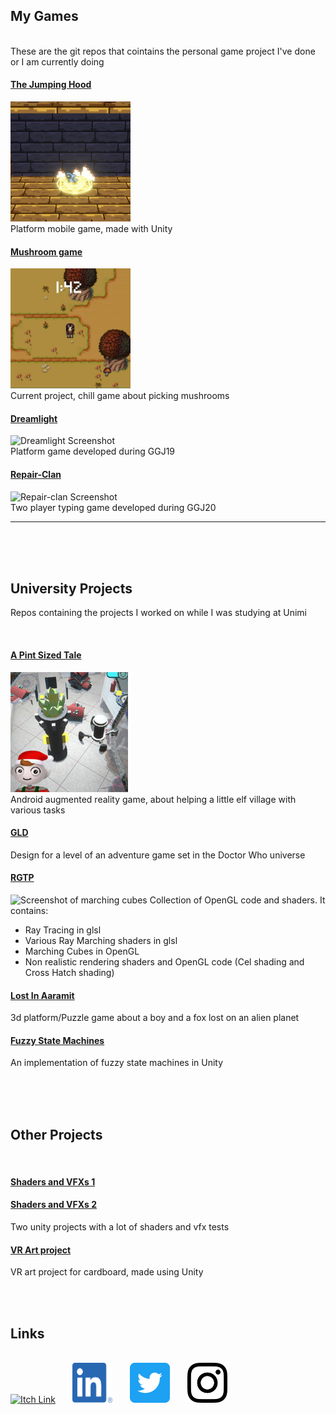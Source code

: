 <h2> My Games </h2>
<br>
These are the git repos that cointains the personal game project I've done or I am currently doing 
<h4> <a href="https://github.com/Idkwnisu/JumpHood">The Jumping Hood</a></h4>
 <img src="./Screenshots/Hood.jpg" style="width:192px; height:192px" title="Hood" alt="The Jumping Hood Screenshot"><br>
Platform mobile game, made with Unity

<h4> <a href="https://github.com/Idkwnisu/JumpHood">Mushroom game</a></h4>
 <img src="./Screenshots/Mushroom.jpg" style="width:192px; height:192px" title="Mushroom" alt="Mushroom Game Screenshot"><br>
Current project, chill game about picking mushrooms

<h4> <a href="https://github.com/Idkwnisu/LightDarkGame">Dreamlight</a></h4>
 <img src="./Screenshots/Dark.png" style="width:192px; height:192px" title="Dark" alt="Dreamlight Screenshot"><br>
Platform game developed during GGJ19

<h4> <a href="https://github.com/EricaStella93/GGJ2020">Repair-Clan</a></h4>
 <img src="./Screenshots/Clan.png" style="width:192px; height:192px" title="Clan" alt="Repair-clan Screenshot"><br>
Two player typing game developed during GGJ20

<hr>

<br><br><br>

<h2> University Projects </h2>

Repos containing the projects I worked on while I was studying at Unimi

<br>

<h4> <a href="https://github.com/Idkwnisu/ElfVillageAR">A Pint Sized Tale</a></h4>
<img src="./Screenshots/Pint.jpg" style="width:192px; height:192px" title="Pint" alt="A Pint Sized Tale Screenshot"><br>
Android augmented reality game, about helping a little elf village with various tasks


<h4> <a href="https://github.com/obiciunict/GLD">GLD</a></h4>
Design for a level of an adventure game set in the Doctor Who universe

<h4> <a href="https://github.com/Idkwnisu/ElfVillageAR">RGTP</a></h4>
<img src="./Screenshots/RTGP.png" style="width:192px; height:192px" title="RGTP" alt="Screenshot of marching cubes">
Collection of OpenGL code and shaders. It contains: 
<ul>
  <li> Ray Tracing in glsl</li>
  <li> Various Ray Marching shaders in glsl</li>
  <li> Marching Cubes in OpenGL</li>
  <li> Non realistic rendering shaders and OpenGL code (Cel shading and Cross Hatch shading) </li>
</ul>

<h4> <a href="https://github.com/Idkwnisu/LostInAaramit">Lost In Aaramit</a></h4>
3d platform/Puzzle game about a boy and a fox lost on an alien planet


<h4> <a href="https://github.com/Idkwnisu/FuzzyStateMachineUnity">Fuzzy State Machines</a></h4>
An implementation of fuzzy state machines in Unity

<br><br><br>

<h2> Other Projects </h2>

<br>

<h4> <a href="https://github.com/Idkwnisu/LostInAaramit">Shaders and VFXs 1</a></h4>
<h4> <a href="https://github.com/Idkwnisu/LostInAaramit">Shaders and VFXs 2</a></h4>
Two unity projects with a lot of shaders and vfx tests

<h4> <a href="https://github.com/Idkwnisu/VRArtProject">VR Art project</a></h4>
VR art project for cardboard, made using Unity

<br><br>
<h2> Links </h2>
<br>
<a href="https://mindtricks.itch.io"><img src="https://static.itch.io/images/itchio-textless-black.svg" style="width:64px; height:64px" title="Itch" alt="Itch Link"></a>
&nbsp;
&nbsp;
&nbsp;
<a href="https://www.linkedin.com/in/stefanopalma-/"><img src="./Logos/LI-In-Bug.png" style="width:64px; height:64px" title="LinkedIn" alt="LinkedIn Link"></a>
&nbsp;
&nbsp;
&nbsp;
<a href="https://twitter.com/idkwnisu"><img src="./Logos/Twitter_Social_Icon_Rounded_Square_Color.png" style="width:64px; height:64px" title="Twitter" alt="Twitter Link"></a>
&nbsp;
&nbsp;
&nbsp;
<a href="https://instagram.com/idkwnisu_"><img src="./Logos/glyph-logo_May2016.png" style="width:64px; height:64px" title="IG" alt="Instagram Link"></a>

